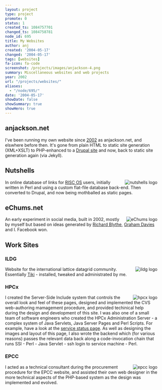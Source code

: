 ```yaml
---
layout: project
type: project
promote: 0
status: 1
created_ts: 1084757701
changed_ts: 1084758781
node_id: 695
title: My Websites
author: anj
created: '2004-05-17'
changed: '2004-05-17'
tags: [websites]
fa-icon: fa-code
screenshot: /projects/images/anjackson-4.png
summary: Miscellaneous websites and web projects
year: 2002
url: "/projects/websites/"
aliases:
  - "/node/695/"
date: '2004-05-17'
showDate: false
showSummary: true
showHero: true
---
```


anjackson.net
-------------

I've been running my own website since [2002](http://web.archive.org/web/20020527235902/http://anjackson.net/) as anjackson.net, and elswhere before then. It's gone from plain HTML to static site generation (XML+XSLT) to PHP-enhanced to a [Drupal site](http://web.archive.org/web/20070629040323/http://anjackson.net/) and now, back to static site generation again (via Jekyll).

Nutshells
---------

<a href="http://nutshells.anjackson.net/"><img src="{{ site.baseurl }}/assets/logos/n-logo-sml.png" alt="nutshells logo" align="right"></a>
In online database of links for <a href="http://www.riscos.com/">RISC OS</a> users, initially written in Perl and using a custom flat-file database back-end. Then converted to Drupal, and now being mothballed as static pages.


eChums.net
----------

<a href="http://web.archive.org/web/20031125212018/http://echums.net/"><img src="{{ site.baseurl }}/assets/logos/echums-logo-sml.png" alt="eChums logo" align="right"></a>
An early experiment in social media, built in 2002, mostly by myself but based on ideas generated by <a href="http://www.rab.org.uk">Richard Blythe</a>, <a href="http://www.grahamdavies.org">Graham Davies</a> and I. Facebook won.


Work Sites
----------

### ILDG ###

<a href="http://web.archive.org/web/20031003075231/http://www.lqcd.org/ildg/tiki-index.php"><img src="{{ site.baseurl }}/assets/logos/ildg-logo-sml.png" alt="ildg logo" align="right"></a>
Website for the international lattice datagrid community.
Essentially <a href="http://tikiwiki.sourceforge.net/">Tiki</a> - installed, tweaked and administrated by me.


### HPCx ###

<a href="http://web.archive.org/web/20030213042402/http://www.hpcx.ac.uk/"><img src="{{ site.baseurl }}/assets/logos/hpcx-logo-sml.png" alt="hpcx logo" align="right"></a>
I created the Server-Side Include system that controls the overall look and feel of these pages, designed and implemented the CVS web-authoring mamagement procedure, and provided techinical help during the design and development of this site.  I was also one of a small
team of software engineers who created the HPCx Administration Server - a complex system of Java Servlets, Java Server Pages and Perl Scripts.  For example, have a look at the <a href="http://web.archive.org/web/20030205015208/http://www.hpcx.ac.uk/services/status/">service status page</a>. As well as designing the images and layout of this page,  I also wrote the backend which (for various reasons) passes the relevant data back along a code-invocation chain that runs SSI - Perl - Java Servlet - ssh login to service machine - Perl.

### EPCC ###

<a href="http://web.archive.org/web/20030213073448/http://epcc.ed.ac.uk/"><img src="{{ site.baseurl }}/assets/logos/epcc-logo-sml.png" alt="epcc logo" align="right"></a>
I acted as a technical consultant during the procurement procedure for the EPCC website, and assisted their own web designer in the more technical aspects of the PHP-based system as the design was implemented and evolved.
